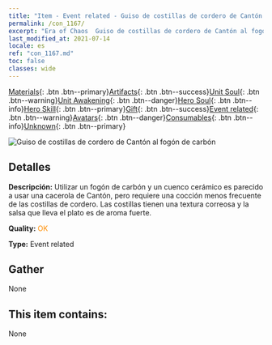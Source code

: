 ```yaml
---
title: "Item - Event related - Guiso de costillas de cordero de Cantón al fogón de carbón"
permalink: /con_1167/
excerpt: "Era of Chaos  Guiso de costillas de cordero de Cantón al fogón de carbón"
last_modified_at: 2021-07-14
locale: es
ref: "con_1167.md"
toc: false
classes: wide
---
```

 [Materials](/ItemsES/){: .btn .btn--primary}[Artifacts](/ItemsES/Artifacts/){: .btn .btn--success}[Unit Soul](/ItemsES/UnitSoul/){: .btn .btn--warning}[Unit Awakening](/ItemsES/UnitAwakening/){: .btn .btn--danger}[Hero Soul](/ItemsES/HeroSoul/){: .btn .btn--info}[Hero Skill](/ItemsES/HeroSkill/){: .btn .btn--primary}[Gift](/ItemsES/Gift/){: .btn .btn--success}[Event related](/ItemsES/Events/){: .btn .btn--warning}[Avatars](/ItemsES/Avatars/){: .btn .btn--danger}[Consumables](/ItemsES/Consumables/){: .btn .btn--info}[Unknown](/ItemsES/Unknown/){: .btn .btn--primary}

 ![Guiso de costillas de cordero de Cantón al fogón de carbón](/images/t/i_81511121.png)

## Detalles
 **Descripción:** Utilizar un fogón de carbón y un cuenco cerámico es parecido a usar una cacerola de Cantón, pero requiere una cocción menos frecuente de las costillas de cordero. Las costillas tienen una textura correosa y la salsa que lleva el plato es de aroma fuerte.

 **Quality:** <span style="color: #FF8C00">OK</span>

 **Type:** Event related

## Gather

  None

## This item contains:

  None

